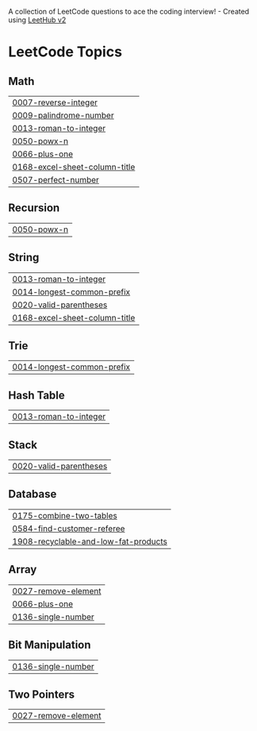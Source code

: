 A collection of LeetCode questions to ace the coding interview! - Created using [LeetHub v2](https://github.com/arunbhardwaj/LeetHub-2.0)
<!---LeetCode Topics Start-->
# LeetCode Topics
## Math
|  |
| ------- |
| [0007-reverse-integer](https://github.com/vedatkoylahisar/leetcode-problems/tree/master/0007-reverse-integer) |
| [0009-palindrome-number](https://github.com/vedatkoylahisar/leetcode-problems/tree/master/0009-palindrome-number) |
| [0013-roman-to-integer](https://github.com/vedatkoylahisar/leetcode-problems/tree/master/0013-roman-to-integer) |
| [0050-powx-n](https://github.com/vedatkoylahisar/leetcode-problems/tree/master/0050-powx-n) |
| [0066-plus-one](https://github.com/vedatkoylahisar/leetcode-problems/tree/master/0066-plus-one) |
| [0168-excel-sheet-column-title](https://github.com/vedatkoylahisar/leetcode-problems/tree/master/0168-excel-sheet-column-title) |
| [0507-perfect-number](https://github.com/vedatkoylahisar/leetcode-problems/tree/master/0507-perfect-number) |
## Recursion
|  |
| ------- |
| [0050-powx-n](https://github.com/vedatkoylahisar/leetcode-problems/tree/master/0050-powx-n) |
## String
|  |
| ------- |
| [0013-roman-to-integer](https://github.com/vedatkoylahisar/leetcode-problems/tree/master/0013-roman-to-integer) |
| [0014-longest-common-prefix](https://github.com/vedatkoylahisar/leetcode-problems/tree/master/0014-longest-common-prefix) |
| [0020-valid-parentheses](https://github.com/vedatkoylahisar/leetcode-problems/tree/master/0020-valid-parentheses) |
| [0168-excel-sheet-column-title](https://github.com/vedatkoylahisar/leetcode-problems/tree/master/0168-excel-sheet-column-title) |
## Trie
|  |
| ------- |
| [0014-longest-common-prefix](https://github.com/vedatkoylahisar/leetcode-problems/tree/master/0014-longest-common-prefix) |
## Hash Table
|  |
| ------- |
| [0013-roman-to-integer](https://github.com/vedatkoylahisar/leetcode-problems/tree/master/0013-roman-to-integer) |
## Stack
|  |
| ------- |
| [0020-valid-parentheses](https://github.com/vedatkoylahisar/leetcode-problems/tree/master/0020-valid-parentheses) |
## Database
|  |
| ------- |
| [0175-combine-two-tables](https://github.com/vedatkoylahisar/leetcode-problems/tree/master/0175-combine-two-tables) |
| [0584-find-customer-referee](https://github.com/vedatkoylahisar/leetcode-problems/tree/master/0584-find-customer-referee) |
| [1908-recyclable-and-low-fat-products](https://github.com/vedatkoylahisar/leetcode-problems/tree/master/1908-recyclable-and-low-fat-products) |
## Array
|  |
| ------- |
| [0027-remove-element](https://github.com/vedatkoylahisar/leetcode-problems/tree/master/0027-remove-element) |
| [0066-plus-one](https://github.com/vedatkoylahisar/leetcode-problems/tree/master/0066-plus-one) |
| [0136-single-number](https://github.com/vedatkoylahisar/leetcode-problems/tree/master/0136-single-number) |
## Bit Manipulation
|  |
| ------- |
| [0136-single-number](https://github.com/vedatkoylahisar/leetcode-problems/tree/master/0136-single-number) |
## Two Pointers
|  |
| ------- |
| [0027-remove-element](https://github.com/vedatkoylahisar/leetcode-problems/tree/master/0027-remove-element) |
<!---LeetCode Topics End-->
